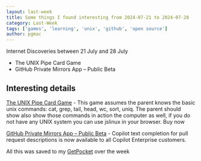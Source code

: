 ```yaml
---
layout: last-week
title: Some things I found interesting from 2024-07-21 to 2024-07-28
category: Last-Week
tags: ['games', 'learning', 'unix', 'github', 'open source']
author: pgmac
---
```


Internet Discoveries between 21 July and 28 July
- The UNIX Pipe Card Game
- GitHub Private Mirrors App – Public Beta

## Interesting details

<a name="The UNIX Pipe Card Game">[The UNIX Pipe Card Game](https://punkx.org/unix-pipe-game/)</a> - This game assumes the parent knows the basic unix commands: cat, grep, tail, head, wc, sort, uniq. The parent should show also show those commands in action the computer as well, if you do not have any UNIX system you can use jslinux in your browser. Buy now

<a name="GitHub Private Mirrors App – Public Beta">[GitHub Private Mirrors App – Public Beta](https://github.blog/changelog/2024-07-25-github-private-mirrors-app-public-beta/)</a> - Copilot text completion for pull request descriptions is now available to all Copilot Enterprise customers.

All this was saved to my [GetPocket](https://getpocket.com/) over the week